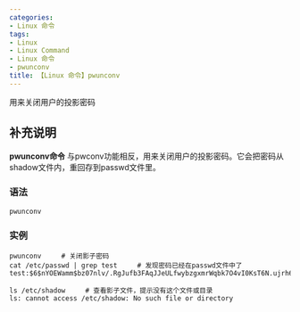 ```yaml
---
categories:
- Linux 命令
tags:
- Linux
- Linux Command
- Linux 命令
- pwunconv
title: 【Linux 命令】pwunconv
---
```


用来关闭用户的投影密码

## 补充说明

**pwunconv命令** 与pwconv功能相反，用来关闭用户的投影密码。它会把密码从shadow文件内，重回存到passwd文件里。

###  语法

```shell
pwunconv
```

###  实例

```shell
pwunconv     # 关闭影子密码
cat /etc/passwd | grep test     # 发现密码已经在passwd文件中了
test:$6$nYOEWamm$bz07nlv/.RgJufb3FAqJJeULfwybzgxmrWqbk7O4vI0KsT6N.ujrh6dDIUcAJdfjksyuyAFDPIngZeD3cgcf.0:3001:3001::/home/test:/bin/sh

ls /etc/shadow     # 查看影子文件，提示没有这个文件或目录
ls: cannot access /etc/shadow: No such file or directory
```


<!-- Linux命令行搜索引擎：https://jaywcjlove.github.io/linux-command/ -->